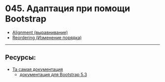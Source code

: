 # 045. Адаптация при помощи Bootstrap

- [Alignment (выравнивание)](https://getbootstrap.com/docs/4.3/layout/grid/#alignment)
- [Reordering (Изменение порядка)](https://getbootstrap.com/docs/4.3/layout/grid/#reordering)

<hr>

## Ресурсы:

- [Та самая документация](https://getbootstrap.com/docs/4.3/layout/grid/)
  - [документация для Bootstrap 5.3](https://getbootstrap.com/docs/5.3/layout/grid/)
